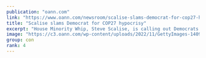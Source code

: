 ```yaml
---
publication: "oann.com"
link: "https://www.oann.com/newsroom/scalise-slams-democrat-for-cop27-hypocrisy/"
title: "Scalise slams Democrat for COP27 hypocrisy"
excerpt: "House Minority Whip, Steve Scalise, is calling out Democrats for not abiding by their green agenda."
image: "https://c3.oann.com/wp-content/uploads/2022/11/GettyImages-1409725883-e1668194033882.jpg"
group: con
rank: 4
---
```

